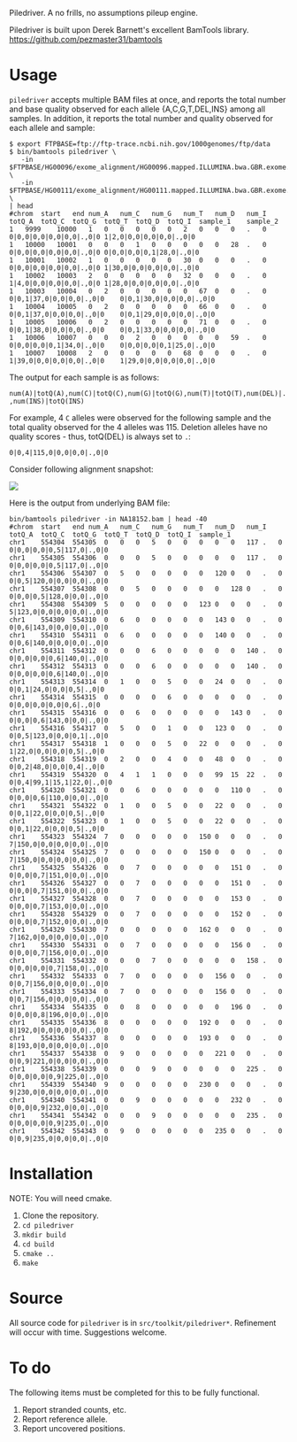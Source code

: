 Piledriver.  A no frills, no assumptions pileup engine.


Piledriver is built upon Derek Barnett's excellent BamTools library.
https://github.com/pezmaster31/bamtools


Usage
=====

`piledriver` accepts multiple BAM files at once, and reports the total number
and base quality observed for each allele {A,C,G,T,DEL,INS} among all samples.
In addition, it reports the total number and quality observed for each allele
and sample:

    $ export FTPBASE=ftp://ftp-trace.ncbi.nih.gov/1000genomes/ftp/data
    $ bin/bamtools piledriver \
       -in $FTPBASE/HG00096/exome_alignment/HG00096.mapped.ILLUMINA.bwa.GBR.exome.20120522.bam \
       -in $FTPBASE/HG00111/exome_alignment/HG00111.mapped.ILLUMINA.bwa.GBR.exome.20120522.bam \
    | head
    #chrom	start	end	num_A	num_C	num_G	num_T	num_D	num_I	totQ_A	totQ_C	totQ_G	totQ_T	totQ_D	totQ_I	sample_1	sample_2
    1	9999	10000	1	0	0	0	0	0	2	0	0	0	.	0	0|0,0|0,0|0,0|0,0|.,0|0	1|2,0|0,0|0,0|0,0|.,0|0
    1	10000	10001	0	0	0	1	0	0	0	0	0	28	.	0	0|0,0|0,0|0,0|0,0|.,0|0	0|0,0|0,0|0,1|28,0|.,0|0
    1	10001	10002	1	0	0	0	0	0	30	0	0	0	.	0	0|0,0|0,0|0,0|0,0|.,0|0	1|30,0|0,0|0,0|0,0|.,0|0
    1	10002	10003	2	0	0	0	0	0	32	0	0	0	.	0	1|4,0|0,0|0,0|0,0|.,0|0	1|28,0|0,0|0,0|0,0|.,0|0
    1	10003	10004	0	2	0	0	0	0	0	67	0	0	.	0	0|0,1|37,0|0,0|0,0|.,0|0	0|0,1|30,0|0,0|0,0|.,0|0
    1	10004	10005	0	2	0	0	0	0	0	66	0	0	.	0	0|0,1|37,0|0,0|0,0|.,0|0	0|0,1|29,0|0,0|0,0|.,0|0
    1	10005	10006	0	2	0	0	0	0	0	71	0	0	.	0	0|0,1|38,0|0,0|0,0|.,0|0	0|0,1|33,0|0,0|0,0|.,0|0
    1	10006	10007	0	0	0	2	0	0	0	0	0	59	.	0	0|0,0|0,0|0,1|34,0|.,0|0	0|0,0|0,0|0,1|25,0|.,0|0
    1	10007	10008	2	0	0	0	0	0	68	0	0	0	.	0	1|39,0|0,0|0,0|0,0|.,0|0	1|29,0|0,0|0,0|0,0|.,0|0

The output for each sample is as follows:

`num(A)|totQ(A),num(C)|totQ(C),num(G)|totQ(G),num(T)|totQ(T),num(DEL)|.,num(INS)|totQ(INS)`

For example, 4 `C` alleles were observed for the following sample and the total
quality observed for the 4 alleles was 115.  Deletion alleles have no quality
scores - thus, totQ(DEL) is always set to `.`:

    0|0,4|115,0|0,0|0,0|.,0|0


Consider following alignment snapshot:

![](https://raw.github.com/arq5x/piledriver/master/img/igv.png)


Here is the output from underlying BAM file:

    bin/bamtools piledriver -in NA18152.bam | head -40
    #chrom	start	end	num_A	num_C	num_G	num_T	num_D	num_I	totQ_A	totQ_C	totQ_G	totQ_T	totQ_D	totQ_I	sample_1
    chr1	554304	554305	0	0	0	5	0	0	0	0	0	117	.	0	0|0,0|0,0|0,5|117,0|.,0|0
    chr1	554305	554306	0	0	0	5	0	0	0	0	0	117	.	0	0|0,0|0,0|0,5|117,0|.,0|0
    chr1	554306	554307	0	5	0	0	0	0	0	120	0	0	.	0	0|0,5|120,0|0,0|0,0|.,0|0
    chr1	554307	554308	0	0	5	0	0	0	0	0	128	0	.	0	0|0,0|0,5|128,0|0,0|.,0|0
    chr1	554308	554309	5	0	0	0	0	0	123	0	0	0	.	0	5|123,0|0,0|0,0|0,0|.,0|0
    chr1	554309	554310	0	6	0	0	0	0	0	143	0	0	.	0	0|0,6|143,0|0,0|0,0|.,0|0
    chr1	554310	554311	0	6	0	0	0	0	0	140	0	0	.	0	0|0,6|140,0|0,0|0,0|.,0|0
    chr1	554311	554312	0	0	0	6	0	0	0	0	0	140	.	0	0|0,0|0,0|0,6|140,0|.,0|0
    chr1	554312	554313	0	0	0	6	0	0	0	0	0	140	.	0	0|0,0|0,0|0,6|140,0|.,0|0
    chr1	554313	554314	0	1	0	0	5	0	0	24	0	0	.	0	0|0,1|24,0|0,0|0,5|.,0|0
    chr1	554314	554315	0	0	0	0	6	0	0	0	0	0	.	0	0|0,0|0,0|0,0|0,6|.,0|0
    chr1	554315	554316	0	0	6	0	0	0	0	0	143	0	.	0	0|0,0|0,6|143,0|0,0|.,0|0
    chr1	554316	554317	0	5	0	0	1	0	0	123	0	0	.	0	0|0,5|123,0|0,0|0,1|.,0|0
    chr1	554317	554318	1	0	0	0	5	0	22	0	0	0	.	0	1|22,0|0,0|0,0|0,5|.,0|0
    chr1	554318	554319	0	2	0	0	4	0	0	48	0	0	.	0	0|0,2|48,0|0,0|0,4|.,0|0
    chr1	554319	554320	0	4	1	1	0	0	0	99	15	22	.	0	0|0,4|99,1|15,1|22,0|.,0|0
    chr1	554320	554321	0	0	6	0	0	0	0	0	110	0	.	0	0|0,0|0,6|110,0|0,0|.,0|0
    chr1	554321	554322	0	1	0	0	5	0	0	22	0	0	.	0	0|0,1|22,0|0,0|0,5|.,0|0
    chr1	554322	554323	0	1	0	0	5	0	0	22	0	0	.	0	0|0,1|22,0|0,0|0,5|.,0|0
    chr1	554323	554324	7	0	0	0	0	0	150	0	0	0	.	0	7|150,0|0,0|0,0|0,0|.,0|0
    chr1	554324	554325	7	0	0	0	0	0	150	0	0	0	.	0	7|150,0|0,0|0,0|0,0|.,0|0
    chr1	554325	554326	0	0	7	0	0	0	0	0	151	0	.	0	0|0,0|0,7|151,0|0,0|.,0|0
    chr1	554326	554327	0	0	7	0	0	0	0	0	151	0	.	0	0|0,0|0,7|151,0|0,0|.,0|0
    chr1	554327	554328	0	0	7	0	0	0	0	0	153	0	.	0	0|0,0|0,7|153,0|0,0|.,0|0
    chr1	554328	554329	0	0	7	0	0	0	0	0	152	0	.	0	0|0,0|0,7|152,0|0,0|.,0|0
    chr1	554329	554330	7	0	0	0	0	0	162	0	0	0	.	0	7|162,0|0,0|0,0|0,0|.,0|0
    chr1	554330	554331	0	0	7	0	0	0	0	0	156	0	.	0	0|0,0|0,7|156,0|0,0|.,0|0
    chr1	554331	554332	0	0	0	7	0	0	0	0	0	158	.	0	0|0,0|0,0|0,7|158,0|.,0|0
    chr1	554332	554333	0	7	0	0	0	0	0	156	0	0	.	0	0|0,7|156,0|0,0|0,0|.,0|0
    chr1	554333	554334	0	7	0	0	0	0	0	156	0	0	.	0	0|0,7|156,0|0,0|0,0|.,0|0
    chr1	554334	554335	0	0	8	0	0	0	0	0	196	0	.	0	0|0,0|0,8|196,0|0,0|.,0|0
    chr1	554335	554336	8	0	0	0	0	0	192	0	0	0	.	0	8|192,0|0,0|0,0|0,0|.,0|0
    chr1	554336	554337	8	0	0	0	0	0	193	0	0	0	.	0	8|193,0|0,0|0,0|0,0|.,0|0
    chr1	554337	554338	0	9	0	0	0	0	0	221	0	0	.	0	0|0,9|221,0|0,0|0,0|.,0|0
    chr1	554338	554339	0	0	0	9	0	0	0	0	0	225	.	0	0|0,0|0,0|0,9|225,0|.,0|0
    chr1	554339	554340	9	0	0	0	0	0	230	0	0	0	.	0	9|230,0|0,0|0,0|0,0|.,0|0
    chr1	554340	554341	0	0	9	0	0	0	0	0	232	0	.	0	0|0,0|0,9|232,0|0,0|.,0|0
    chr1	554341	554342	0	0	0	9	0	0	0	0	0	235	.	0	0|0,0|0,0|0,9|235,0|.,0|0
    chr1	554342	554343	0	9	0	0	0	0	0	235	0	0	.	0	0|0,9|235,0|0,0|0,0|.,0|0



Installation
============
NOTE: You will need cmake.

1. Clone the repository.
2. `cd piledriver`
3. `mkdir build`
4. `cd build`
5. `cmake ..`
6. `make`


Source
======
All source code for `piledriver` is in `src/toolkit/piledriver*`.  Refinement 
will occur with time.  Suggestions welcome.


To do
=====

The following items must be completed for this to be fully functional.

1. Report stranded counts, etc.
2. Report reference allele.
3. Report uncovered positions.